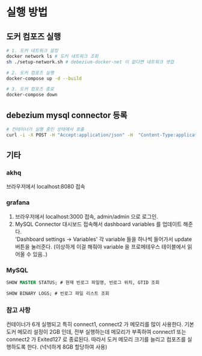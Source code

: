 # 실행 방법
## 도커 컴포즈 실행
```sh
# 1. 도커 네트워크 설정
docker network ls # 도커 네트워크 조회
sh ./setup-network.sh # debezium-docker-net 이 없다면 네트워크 셋업

# 2. 도커 컴포즈 실행
docker-compose up -d --build

# 3. 도커 컴포즈 종료
docker-compose down
```

## debezium mysql connector 등록
```sh
# 컨테이너가 실행 중인 상태에서 호출
curl -i -X POST -H "Accept:application/json" -H  "Content-Type:application/json" localhost:8083/connectors/ -d @mysql-source-connector.json
```

## 기타
### akhq
브라우저에서 localhost:8080 접속

### grafana
1. 브라우저에서 localhost:3000 접속, admin/admin 으로 로그인.
2. MySQL Connector 대시보드 접속해서 dashboard variables 를 업데이트 해준다.  
'Dashboard settings -> Variables' 각 variable 들을 하나씩 들어가서 update 버튼을 눌러준다.
(이상하게 이걸 해줘야 variable 을 프로메테우스 테이블에서 읽어올 수 있음..)

### MySQL
```SQL
SHOW MASTER STATUS; # 현재 빈로그 파일명, 빈로그 위치, GTID 조회

SHOW BINARY LOGS; # 빈로그 파일 리스트 조회
```

### 참고 사항
컨테이너가 6개 실행되고 특히 connect1, connect2 가 메모리를 많이 사용한다.
기본 도커 메모리 설정이 2GB 인데, 전부 실행하는데 메모리가 부족하여 connect1 또는 connect2 가 Exited127 로 종료된다.
따라서 도커 메모리 크기를 늘리고 컴포즈를 실행하도록 한다. (넉넉하게 8GB 할당하여 사용)